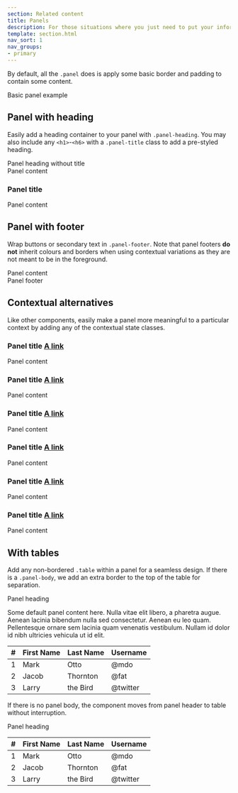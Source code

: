 ```yaml
---
section: Related content
title: Panels
description: For those situations where you just need to put your information in a box.
template: section.html
nav_sort: 1
nav_groups:
- primary
---
```


By default, all the <code>.panel</code> does is apply some basic border and padding to contain some content.

<div class="guide-example">
  <div class="panel panel-default">
    <div class="panel-body">
      Basic panel example
    </div>
  </div>
</div>

## Panel with heading

Easily add a heading container to your panel with <code>.panel-heading</code>.
You may also include any <code>&lt;h1&gt;</code>-<code>&lt;h6&gt;</code> with a
<code>.panel-title</code> class to add a pre-styled heading.

<div class="guide-example">
  <div class="panel panel-default">
    <div class="panel-heading example-tldr">Panel heading without title</div>
    <div class="panel-body example-ignore">
      Panel content
    </div>
  </div>

  <div class="panel panel-default">
    <div class="panel-heading">
      <h3 class="panel-title example-tldr">Panel title</h3>
    </div>
    <div class="panel-body example-ignore">
      Panel content
    </div>
  </div>
</div>

## Panel with footer

Wrap buttons or secondary text in ```.panel-footer```. Note that panel
footers **do not** inherit colours and borders when using contextual variations
as they are not meant to be in the foreground.

<div class="guide-example">
  <div class="panel panel-default">
    <div class="panel-body example-ignore">
      Panel content
    </div>
    <div class="panel-footer example-tldr">Panel footer</div>
  </div>
</div>

## Contextual alternatives

Like other components, easily make a panel more meaningful to a particular
context by adding any of the contextual state classes.

<div class="guide-example">
<div class="panel panel-default example-tldr">
  <div class="panel-heading">
    <h3 class="panel-title">Panel title <a href="#">A link</a></h3>
  </div>
  <div class="panel-body">
    Panel content
  </div>
</div>
<div class="panel panel-outline example-tldr">
  <div class="panel-heading">
    <h3 class="panel-title">Panel title <a href="#">A link</a></h3>
  </div>
  <div class="panel-body">
    Panel content
  </div>
</div>
<div class="panel panel-success example-tldr">
  <div class="panel-heading">
    <h3 class="panel-title">Panel title <a href="#">A link</a></h3>
  </div>
  <div class="panel-body">
    Panel content
  </div>
</div>
<div class="panel panel-info example-tldr">
  <div class="panel-heading">
    <h3 class="panel-title">Panel title <a href="#">A link</a></h3>
  </div>
  <div class="panel-body">
    Panel content
  </div>
</div>
<div class="panel panel-warning example-tldr">
  <div class="panel-heading">
    <h3 class="panel-title">Panel title <a href="#">A link</a></h3>
  </div>
  <div class="panel-body">
    Panel content
  </div>
</div>
<div class="panel panel-danger example-tldr">
  <div class="panel-heading">
    <h3 class="panel-title">Panel title <a href="#">A link</a></h3>
  </div>
  <div class="panel-body">
    Panel content
  </div>
</div>
</div>

## With tables

Add any non-bordered ```.table``` within a panel for a seamless design.
If there is a ```.panel-body```, we add an extra border to the top of the table
for separation.

<div class="guide-example">
<div class="panel panel-default">
  <div class="panel-heading example-tldr">Panel heading</div>
  <div class="panel-body example-tldr">
    <p>Some default panel content here. Nulla vitae elit libero, a pharetra augue. Aenean lacinia bibendum nulla sed consectetur. Aenean eu leo quam. Pellentesque ornare sem lacinia quam venenatis vestibulum. Nullam id dolor id nibh ultricies vehicula ut id elit.</p>
  </div>
  <table class="table example-tldr">
    <thead>
      <tr>
        <th>#</th>
        <th>First Name</th>
        <th>Last Name</th>
        <th>Username</th>
      </tr>
    </thead>
    <tbody>
      <tr>
        <td>1</td>
        <td>Mark</td>
        <td>Otto</td>
        <td>@mdo</td>
      </tr>
      <tr>
        <td>2</td>
        <td>Jacob</td>
        <td>Thornton</td>
        <td>@fat</td>
      </tr>
      <tr>
        <td>3</td>
        <td>Larry</td>
        <td>the Bird</td>
        <td>@twitter</td>
      </tr>
    </tbody>
  </table>
</div>
</div>

If there is no panel body, the component moves from panel header to table without interruption.

<div class="guide-example">
<div class="panel panel-default">
  <div class="panel-heading example-tldr">Panel heading</div>
  <table class="table example-tldr">
    <thead>
      <tr>
        <th>#</th>
        <th>First Name</th>
        <th>Last Name</th>
        <th>Username</th>
      </tr>
    </thead>
    <tbody>
      <tr>
        <td>1</td>
        <td>Mark</td>
        <td>Otto</td>
        <td>@mdo</td>
      </tr>
      <tr>
        <td>2</td>
        <td>Jacob</td>
        <td>Thornton</td>
        <td>@fat</td>
      </tr>
      <tr>
        <td>3</td>
        <td>Larry</td>
        <td>the Bird</td>
        <td>@twitter</td>
      </tr>
    </tbody>
  </table>
</div>
</div>
